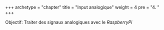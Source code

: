 +++
archetype = "chapter"
title = "Input analogique"
weight = 4
pre = "4. "
+++

Objectif: Traiter des signaux analogiques avec le _RaspberryPi_

